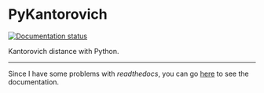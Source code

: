 # PyKantorovich

<!-- badges: start -->
[![Documentation status](https://readthedocs.org/projects/PyKantorovich/badge/)](http://PyKantorovich.readthedocs.io)
<!-- badges: end -->

Kantorovich distance with Python.

___

Since I have some problems with *readthedocs*, you can go
[here](https://github.com/stla/PyKantorovich/blob/main/docs/index.rst) to see 
the documentation.